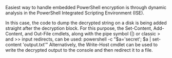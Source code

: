 Easiest way to handle embedded PowerShell encryption is through dynamic analysis in the PowerShell Integrated Scripting Environment (ISE).

In this case, the code to dump the decrypted string on a disk is being added straight after the decryption block. For this purpose, the Set-Content, Add-Content, and Out-File cmdlets, along with the pipe symbol (|) or classic > and >> input redirects, can be used:
powershell -c "$a='secret'; $a | set-content 'output.txt'"
Alternatively, the Write-Host cmdlet can be used to write the decrypted output to the console and then redirect it to a file.